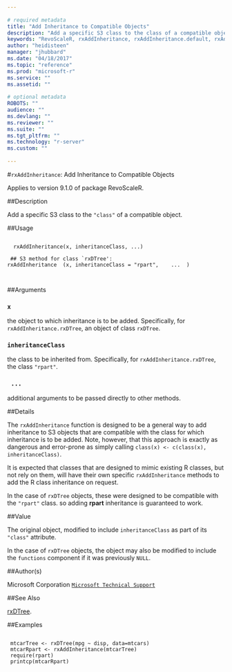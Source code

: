 ```yaml
--- 
 
# required metadata 
title: "Add Inheritance to Compatible Objects" 
description: "Add a specific S3 class to the class of a compatible object. " 
keywords: "RevoScaleR, rxAddInheritance, rxAddInheritance.default, rxAddInheritance.rxDTree, models, tree, classif, regression" 
author: "heidisteen" 
manager: "jhubbard" 
ms.date: "04/18/2017" 
ms.topic: "reference" 
ms.prod: "microsoft-r" 
ms.service: "" 
ms.assetid: "" 
 
# optional metadata 
ROBOTS: "" 
audience: "" 
ms.devlang: "" 
ms.reviewer: "" 
ms.suite: "" 
ms.tgt_pltfrm: "" 
ms.technology: "r-server" 
ms.custom: "" 
 
--- 
```

 
 
 
 
 #`rxAddInheritance`: Add Inheritance to Compatible Objects

 Applies to version 9.1.0 of package RevoScaleR.
 
 ##Description
 
Add a specific S3 class to the `"class"` of a compatible object.
 
 
 ##Usage

```   
  
  rxAddInheritance(x, inheritanceClass, ...)
  
 ## S3 method for class `rxDTree':
rxAddInheritance  (x, inheritanceClass = "rpart",    ...  )
  
 
```
 
 ##Arguments

   
    
 ### `x`
  the object to which inheritance is to be added. Specifically, for `rxAddInheritance.rxDTree`, an object of class `rxDTree`. 
  
    
 ### `inheritanceClass`
  the class to be inherited from. Specifically, for `rxAddInheritance.rxDTree`, the class `"rpart"`. 
  
    
 ### ` ...`
  additional arguments to be passed directly to other methods. 
  
 
 
 
 ##Details
 
The `rxAddInheritance` function is designed to be a general way to add inheritance to S3 objects that are compatible
with the class for which inheritance is to be added. Note, however, that this approach is exactly as dangerous and error-prone
as simply calling `class(x) <- c(class(x), inheritanceClass)`. 

It is expected that classes that are designed to mimic existing R classes, but not rely on them, will have their own
specific `rxAddInheritance` methods to add the R class inheritance on request.

In the case of `rxDTree` objects, these were designed to be compatible with the `"rpart"` class. so adding **rpart**
inheritance is guaranteed to work.
 
 
 ##Value
 
The original object, modified to include `inheritanceClass` as part of its `"class"` attribute. 

In the case of `rxDTree` objects, the object may also be modified to include the `functions` component if it was
previously `NULL`.
 
 ##Author(s)
 
Microsoft Corporation [`Microsoft Technical Support`](https://go.microsoft.com/fwlink/?LinkID=698556&clcid=0x409)

 
 
 ##See Also
 
[rxDTree](rxDTree.md).
   
 ##Examples

 ```
   
  mtcarTree <- rxDTree(mpg ~ disp, data=mtcars)
  mtcarRpart <- rxAddInheritance(mtcarTree)
  require(rpart)
  printcp(mtcarRpart)
 
```
 
 
 
 
 
